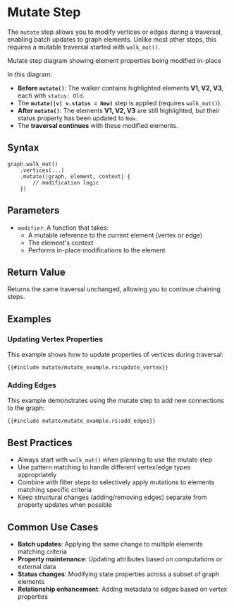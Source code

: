 # Mutate Step

The `mutate` step allows you to modify vertices or edges during a traversal, enabling batch updates to graph elements.
Unlike most other steps, this requires a mutable traversal started with `walk_mut()`.

<object type="image/svg+xml" data="mutate/image.svg" title="Mutate Step Diagram">
Mutate step diagram showing element properties being modified in-place
</object>

In this diagram:

- **Before `mutate()`**: The walker contains highlighted elements **V1, V2, V3**, each with `status: Old`.
- The **`mutate(|v| v.status = New)`** step is applied (requires `walk_mut()`).
- **After `mutate()`**: The elements **V1, V2, V3** are still highlighted, but their status property has been updated to `New`.
- The **traversal continues** with these modified elements.

## Syntax

```rust,noplayground
graph.walk_mut()
    .vertices(...)
    .mutate(|graph, element, context| {
        // modification logic
    })
```

## Parameters

- `modifier`: A function that takes:
    - A mutable reference to the current element (vertex or edge)
    - The element's context
    - Performs in-place modifications to the element

## Return Value

Returns the same traversal unchanged, allowing you to continue chaining steps.

## Examples

### Updating Vertex Properties

This example shows how to update properties of vertices during traversal:

```rust,noplayground
{{#include mutate/mutate_example.rs:update_vertex}}
```

### Adding Edges

This example demonstrates using the mutate step to add new connections to the graph:

```rust,noplayground
{{#include mutate/mutate_example.rs:add_edges}}
```

## Best Practices

- Always start with `walk_mut()` when planning to use the mutate step
- Use pattern matching to handle different vertex/edge types appropriately
- Combine with filter steps to selectively apply mutations to elements matching specific criteria
- Keep structural changes (adding/removing edges) separate from property updates when possible

## Common Use Cases

- **Batch updates**: Applying the same change to multiple elements matching criteria
- **Property maintenance**: Updating attributes based on computations or external data
- **Status changes**: Modifying state properties across a subset of graph elements
- **Relationship enhancement**: Adding metadata to edges based on vertex properties
